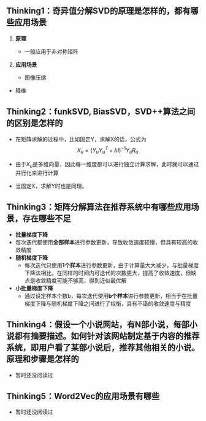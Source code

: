 ## Thinking1：奇异值分解SVD的原理是怎样的，都有哪些应用场景

1. **原理**

   * 一般应用于非对称矩阵
   
2. **应用场景**

   * 图像压缩
* 降维
   
   

## Thinking2：funkSVD, BiasSVD，SVD++算法之间的区别是怎样的

* 在矩阵求解的过程中，比如固定Y，求解X的话，公式为
  $$
  X_u=(Y_uY_u^T + \lambda I)^{-1}Y_uR_u
  $$
  
* 由于$X_u$是多维向量，因此每一维度都可以进行独立计算求解，此时就可以通过并行化来进行计算

* 当固定X，求解Y时也是同理。



## Thinking3：矩阵分解算法在推荐系统中有哪些应用场景，存在哪些不足

* **批量梯度下降**
* 每次迭代都使用**全部样本**进行参数更新，导致收敛速度较慢，但具有较高的收敛精度
* **随机梯度下降**
  * 每次迭代只使用**1个样本**进行参数更新，由于计算量大大减少，与批量梯度下降法相比，在同样的时间内可迭代的次数更大，提高了收敛速度，但缺点是收敛精度可能不够高，得到近似最优解
* **小批量梯度下降**
  * 通过设定样本个数b，每次迭代使用**b个样本**进行参数更新，相当于在批量梯度下降与随机梯度下降之间进行了权衡，具有不错的收敛速度与精度



## Thinking4：假设一个小说网站，有N部小说，每部小说都有摘要描述。如何针对该网站制定基于内容的推荐系统，即用户看了某部小说后，推荐其他相关的小说。原理和步骤是怎样的

* 暂时还没阅读过



## Thinking5：Word2Vec的应用场景有哪些

* 暂时还没阅读过

